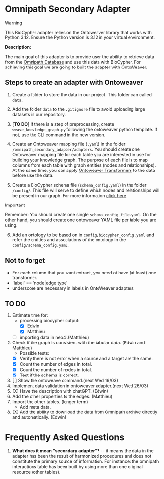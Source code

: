 # Omnipath Secondary Adapter
> [!WARNING]
> This BioCypher adapter relies on the Ontoweaver library that works with Python 3.12. Ensure the Python version is 3.12 in your virtual environment. 


**Description:**

The main goal of this adapter is to provide user the ability to retrieve data from the [Omnipath Database](https://omnipathdb.org/) and use this data with BioCypher. For achieving this goal we are going to built the adapter with [OntoWeaver](https://github.com/oncodash/ontoweaver).


## Steps to create an adapter with Ontoweaver
1. Create a folder to store the data in our project. This folder can called `data`.
2. Add the folder `data` to the `.gitignore` file to avoid uploading large datasets in our repository.
3. [**TO DO**] If there is a step of preprocessing, create `weave_knowledge_graph.py` following the ontoweaver python template. If not, use the CLI command in the new version.

4. Create an Ontoweaver mapping file (`.yaml`) in the folder `/omnipath_secondary_adapter/adapters`. You should create one Ontoweaver mapping file for each table you are interested in use for building your knowledge graph. The purpose of each file is to map columns from each table with graph entities (nodes and relationships). At the same time, you can apply [Ontoweaver Transformers](https://ontoweaver.readthedocs.io/en/latest/readme_sections/mapping_api.html#available-transformers) to the data before use the data.

5. Create a BioCypher schema file  (`schema_config.yaml`) in the folder `/config/`. This file will serve to define which nodes and relationships will be present in our graph. For more information [click here](https://biocypher.org/quickstart.html#the-schema-configuration-yaml-file)

> [!IMPORTANT]
> Remember: You should create one single `schema_config_file.yaml`. On the other hand, you should create one ontoweaver YAML file per table you are using.

6. Add an ontology to be based on in `config/biocypher_config.yaml` and refer the entities and associations of the ontology in the `config/schema_config.yaml`.

## Not to forget

- For each column that you want extract, you need ot have (at least) one transformer.
- 'label' == 'node|edge type'
- underscore are necessary in labels in OntoWeaver adapters

## TO DO

1. Estimate time for:
     - processing biocypher output:
          - [X] Edwin  
          - [X] Matthieu 
     - [ ] importing data in neo4j.(Matthieu)
2. Check if the graph is consistent with the tabular data. (Edwin and Matthieu)
    - Possible tests:
     - [X] Verify there is not error when a source and a target are the same.
      - [X] Count the number of edges in total.
      - [X] Count the number of nodes in total.
      - [X] Test if the schema is correct.
3. [ ] Show the ontoweave command.(next Wed 19/03)
4. Implement data validation in ontoweaver adapter.(next Wed 26/03)
5. [X] Have the description with chatGPT. (Edwin)
6. Add the other properties to the edges. (Matthieu)
6. Import the other tables. (longer term)
     - Add meta data.
7. [X] Add the ability to download the data from Omnipath archive directly and automatically. (Edwin)
 

# Frequently Asked Questions

1. **What does it mean "secondary adapter"?** -- it means the data in the adapter has been the result of harmonized procedures and does not constitute the primary source of information. For instance: the omnipath interactions table has been built by using more than one original resource (other tables).

